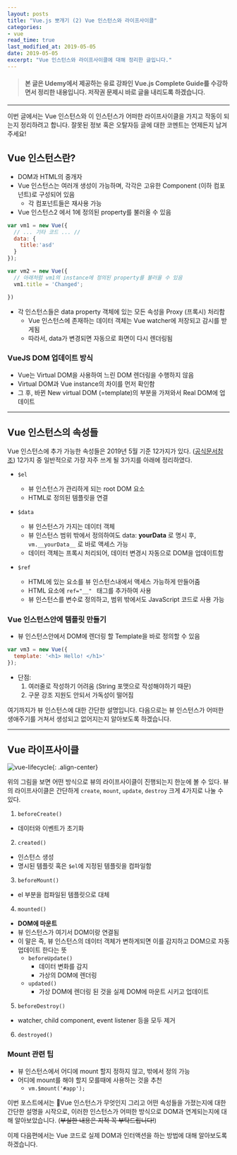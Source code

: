 ```yaml
---
layout: posts 
title: "Vue.js 뽀개기 (2) Vue 인스턴스와 라이프사이클"
categories:
- vue
read_time: true
last_modified_at: 2019-05-05
date: 2019-05-05
excerpt: "Vue 인스턴스와 라이프사이클에 대해 정리한 글입니다."
---
```


> #### 본 글은 Udemy에서 제공하는 유료 강좌인 Vue.js Complete Guide를 수강하면서 정리한 내용입니다. 저작권 문제시 바로 글을 내리도록 하겠습니다.
---- 

이번 글에서는 Vue 인스턴스와 이 인스턴스가 어떠한 라이프사이클을 가지고 작동이 되는지 정리하려고 합니다. 잘못된 정보 혹은 오탈자등 글에 대한 코멘트는 언제든지 남겨주세요!

## Vue 인스턴스란?

* DOM과 HTML의 중개자
* Vue 인스턴스는 여러개 생성이 가능하며, 각각은 고유한 Component (이하 컴포넌트)로 구성되어 있음
  * 각 컴포넌트들은 재사용 가능
* Vue 인스턴스2 에서 1에 정의된 property를 불러올 수 있음 

```javascript
var vm1 = new Vue({
  // ... 기타 코드 ... //
  data: {
    title:'asd'
  }
});

var vm2 = new Vue({
  // 아래처럼 vm1의 instance에 정의된 property를 불러올 수 있음
  vm1.title = 'Changed';

})
```

* 각 인스턴스들은 data property 객체에 있는 모든 속성을 Proxy (프록시) 처리함
	* Vue 인스턴스에 존재하는 데이터 객체는 Vue watcher에 저장되고 감시를 받게됨
	* 따라서, data가 변경되면 자동으로 화면이 다시 렌더링됨 

### VueJS DOM 업데이트 방식
* Vue는 Virtual DOM을 사용하여 느린 DOM 렌더링을 수행하지 않음
* Virtual DOM과 Vue instance의 차이를 먼저 확인함
* 그 후, 바뀐 New virtual DOM (=template)의 부분을 가져와서 Real DOM에 업데이트

----

## Vue 인스턴스의 속성들

Vue 인스턴스에 추가 가능한 속성들은 2019년 5월 기준 12가지가 있다. ([공식문서참조](https://kr.vuejs.org/v2/api/#%EC%9D%B8%EC%8A%A4%ED%84%B4%EC%8A%A4-%EC%86%8D%EC%84%B1))
12가지 중 일반적으로 가장 자주 쓰게 될 3가지를 아래에 정리하였다. 

* `$el`
  * 뷰 인스턴스가 관리하게 되는 root DOM 요소
  * HTML로 정의된 템플릿을 연결

* `$data`
  * 뷰 인스턴스가 가지는 데이터 객체
  * 뷰 인스턴스 범위 밖에서 정의하여도 data: __yourData__ 로 명시 후, `vm.__yourData__` 로 바로 액세스 가능 
  * 데이터 객체는 프록시 처리되어, 데이터 변경시 자동으로 DOM을 업데이트함 

* `$ref`
  * HTML에 있는 요소를 뷰 인스턴스내에서 액세스 가능하게 만들어줌
  * HTML 요소에 `ref="__" ` 태그를 추가하여 사용 
  * 뷰 인스턴스를 변수로 정의하고, 범위 밖에서도 JavaScript 코드로 사용 가능 

### Vue 인스턴스안에 템플릿 만들기 

* 뷰 인스턴스안에서 DOM에 렌더링 할 Template을 바로 정의할 수 있음

```javascript
var vm3 = new Vue({
  template: '<h1> Hello! </h1>'
});
```

* 단점:
  1. 여러줄로 작성하기 어려움 (String 포맷으로 작성해야하기 때문)
  2. 구문 강조 지원도 안되서 가독성이 떨어짐

여기까지가 뷰 인스턴스에 대한 간단한 설명입니다. 
다음으로는 뷰 인스턴스가 어떠한 생애주기를 거쳐서 생성되고 없어지는지 알아보도록 하겠습니다.

----

## Vue 라이프사이클

![vue-lifecycle](https://vuejs.org/images/lifecycle.png){: .align-center}

위의 그림을 보면 어떤 방식으로 뷰의 라이프사이클이 진행되는지 한눈에 볼 수 있다.
뷰의 라이프사이클은 간단하게 `create`, `mount`, `update`, `destroy` 크게 4가지로 나눌 수 있다. 

1. `beforeCreate()`
  * 데이터와 이벤트가 초기화
2. `created()`
  * 인스턴스 생성
  * 명시된 템플릿 혹은 `$el`에 지정된 템플릿을 컴파일함
3. `beforeMount()`
  * el 부분을 컴파일된 템플릿으로 대체
4. `mounted()`
  * __DOM에 마운트__ 
  * 뷰 인스턴스가 여기서 DOM이랑 연결됨
  * 이 말은 즉, 뷰 인스턴스의 데이터 객체가 변하게되면 이를 감지하고 DOM으로 자동 업데이트 한다는 뜻
    * `beforeUpdate()`
      * 데이터 변화를 감지 
      * 가상의 DOM에 렌더링
    * `updated()`
      * 가상 DOM에 렌더링 된 것을 실제 DOM에 마운트 시키고 업데이트 
5. `beforeDestroy()`
  * watcher, child component, event listener 등을 모두 제거
6. `destroyed()`

### Mount 관련 팁
* 뷰 인스턴스에서 어디에 mount 할지 정하지 않고, 밖에서 정의 가능 
* 어디에 mount를 해야 할지 모를때에 사용하는 것을 추천 
  * `vm.$mount('#app');`


이번 포스트에서는 Vue 인스턴스가 무엇인지 그리고 어떤 속성들을 가졌는지에 대한 간단한 설명을 시작으로,
이러한 인스턴스가 어떠한 방식으로 DOM과 연계되는지에 대해 알아보았습니다.
(~~부실한 내용은 지적 꼭 부탁드립니다!~~)

이제 다음편에서는 Vue 코드로 실제 DOM과 인터액션을 하는 방법에 대해 알아보도록 하겠습니다.



